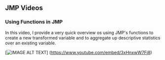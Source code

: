 ## JMP Videos

### Using Functions in JMP
In this video, I provide a very quick overview os using JMP's functions to create a new transformed variable and to aggregate up descriptive statistics over an existing variable.

[![IMAGE ALT TEXT](http://img.youtube.com/vi/3xHnxwW7Fj8/0.jpg)]
(https://www.youtube.com/embed/3xHnxwW7Fj8)
